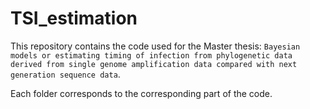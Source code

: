 # TSI_estimation

This repository contains the code used for the Master thesis: `Bayesian models or estimating timing of infection from phylogenetic data derived from single genome amplification data compared with next generation sequence data`.

Each folder corresponds to the corresponding part of the code.